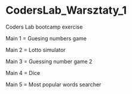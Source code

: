 # CodersLab_Warsztaty_1

Coders Lab bootcamp exercise

Main 1 = Guesing numbers game

Main 2 = Lotto simulator

Main 3 = Guessing number game 2

Main 4 = Dice

Main 5 = Most popular words searcher
